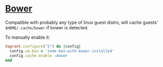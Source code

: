 # [Bower](http://bower.io/)

Compatible with probably any type of linux guest distro, will cache guests'
`$HOME/.cache/bower` if bower is detected.

To manually enable it:

```ruby
Vagrant.configure("2") do |config|
  config.vm.box = 'some-box-with-bower-installed'
  config.cache.enable :bower
end
```
